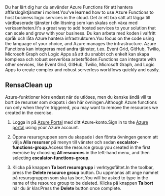 <span data-ttu-id="9d387-101">Du har lärt dig hur du använder Azure Functions för att hantera affärslogiktjänster i molnet.</span><span class="sxs-lookup"><span data-stu-id="9d387-101">You've learned how to use Azure Functions to host business logic services in the cloud.</span></span> <span data-ttu-id="9d387-102">Det är ett bra sätt att lägga till värdbaserade tjänster i din lösning som kan skalas och växa med verksamheten.</span><span class="sxs-lookup"><span data-stu-id="9d387-102">It's a great way to add hosted services to your solution that can scale and grow with your business.</span></span> <span data-ttu-id="9d387-103">Du kan arbeta med koden i valfritt språk och låta Azure hantera infrastrukturen.</span><span class="sxs-lookup"><span data-stu-id="9d387-103">You focus on the code using the language of your choice, and Azure manages the infrastructure.</span></span> <span data-ttu-id="9d387-104">Azure Functions kan integreras med andra tjänster, t.ex. Event Grid, GitHub, Twilio, Microsoft Graph och Logic Apps så att du snabbt och enkelt kan skapa komplexa och robust serverlösa arbetsflöden.</span><span class="sxs-lookup"><span data-stu-id="9d387-104">Functions can integrate with other services, like Event Grid, GitHub, Twilio, Microsoft Graph, and Logic Apps to create complex and robust serverless workflows quickly and easily.</span></span>

## <a name="clean-up"></a><span data-ttu-id="9d387-105">Rensa</span><span class="sxs-lookup"><span data-stu-id="9d387-105">Clean up</span></span>
<!---TODO: Update for sandbox?--->

<span data-ttu-id="9d387-106">Azure-funktioner körs endast när de utlöses, men du kanske ändå vill ta bort de resurser som skapats i den här övningen.</span><span class="sxs-lookup"><span data-stu-id="9d387-106">Although Azure functions run only when they're triggered, you may want to remove the resources we created in the exercise.</span></span>

1. <span data-ttu-id="9d387-107">Logga in på [Azure Portal](https://portal.azure.com?azure-portal=true) med ditt Azure-konto.</span><span class="sxs-lookup"><span data-stu-id="9d387-107">Sign in to the [Azure portal](https://portal.azure.com?azure-portal=true) using your Azure account.</span></span>

1. <span data-ttu-id="9d387-108">Öppna resursgruppen som du skapade i den första övningen genom att välja **Alla resurser** på menyn till vänster och sedan **escalator-functions-group**.</span><span class="sxs-lookup"><span data-stu-id="9d387-108">Access the resource group you created in the first exercise by choosing **All resources** in the left-hand menu, and then selecting **escalator-functions-group**.</span></span>

1. <span data-ttu-id="9d387-109">Klicka på knappen **Ta bort resursgrupp** i verktygsfältet.</span><span class="sxs-lookup"><span data-stu-id="9d387-109">In the toolbar, press the **Delete resource group** button.</span></span> <span data-ttu-id="9d387-110">Du uppmanas att ange namnet på resursgruppen som ska tas bort.</span><span class="sxs-lookup"><span data-stu-id="9d387-110">You will be asked to type in the name of the resource group to be deleted.</span></span> <span data-ttu-id="9d387-111">Klicka på knappen **Ta bort** när du är klar.</span><span class="sxs-lookup"><span data-stu-id="9d387-111">Press the **Delete** button once complete.</span></span>
